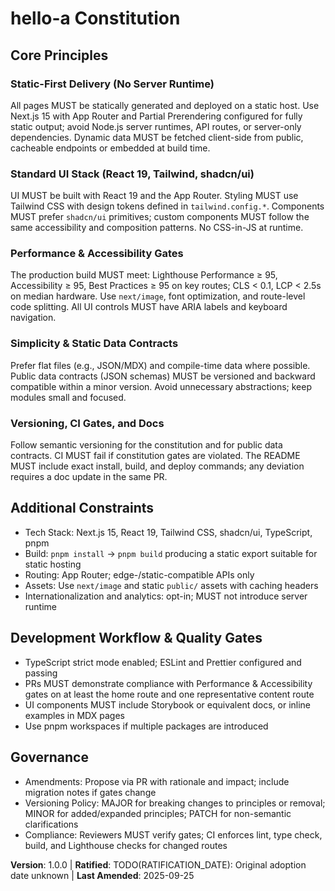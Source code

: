<!--
Sync Impact Report
- Version change: 0.0.0 → 1.0.0
- Modified principles: (template → concrete)
  - [PRINCIPLE_1_NAME] → Static-First Delivery (No Server Runtime)
  - [PRINCIPLE_2_NAME] → Standard UI Stack (React 19, Tailwind, shadcn/ui)
  - [PRINCIPLE_3_NAME] → Performance & Accessibility Gates
  - [PRINCIPLE_4_NAME] → Simplicity & Static Data Contracts
  - [PRINCIPLE_5_NAME] → Versioning, CI Gates, and Docs
- Added sections: Additional Constraints; Development Workflow & Quality Gates
- Removed sections: none
- Templates requiring updates:
  - .specify/templates/plan-template.md → ✅ reviewed (no changes needed; Constitution Check remains applicable)
  - .specify/templates/spec-template.md → ✅ reviewed (no changes needed)
  - .specify/templates/tasks-template.md → ✅ reviewed (no changes needed)
- Deferred TODOs:
  - RATIFICATION_DATE: Original adoption date unknown
-->

# hello-a Constitution

## Core Principles

### Static-First Delivery (No Server Runtime)
All pages MUST be statically generated and deployed on a static host. Use
Next.js 15 with App Router and Partial Prerendering configured for fully
static output; avoid Node.js server runtimes, API routes, or server-only
dependencies. Dynamic data MUST be fetched client-side from public, cacheable
endpoints or embedded at build time.

### Standard UI Stack (React 19, Tailwind, shadcn/ui)
UI MUST be built with React 19 and the App Router. Styling MUST use Tailwind
CSS with design tokens defined in `tailwind.config.*`. Components MUST prefer
`shadcn/ui` primitives; custom components MUST follow the same accessibility
and composition patterns. No CSS-in-JS at runtime.

### Performance & Accessibility Gates
The production build MUST meet: Lighthouse Performance ≥ 95, Accessibility ≥ 95,
Best Practices ≥ 95 on key routes; CLS < 0.1, LCP < 2.5s on median hardware.
Use `next/image`, font optimization, and route-level code splitting. All UI
controls MUST have ARIA labels and keyboard navigation.

### Simplicity & Static Data Contracts
Prefer flat files (e.g., JSON/MDX) and compile-time data where possible. Public
data contracts (JSON schemas) MUST be versioned and backward compatible within a
minor version. Avoid unnecessary abstractions; keep modules small and focused.

### Versioning, CI Gates, and Docs
Follow semantic versioning for the constitution and for public data contracts.
CI MUST fail if constitution gates are violated. The README MUST include exact
install, build, and deploy commands; any deviation requires a doc update in the
same PR.

## Additional Constraints

- Tech Stack: Next.js 15, React 19, Tailwind CSS, shadcn/ui, TypeScript, pnpm
- Build: `pnpm install` → `pnpm build` producing a static export suitable for
  static hosting
- Routing: App Router; edge-/static-compatible APIs only
- Assets: Use `next/image` and static `public/` assets with caching headers
- Internationalization and analytics: opt-in; MUST not introduce server runtime

## Development Workflow & Quality Gates

- TypeScript strict mode enabled; ESLint and Prettier configured and passing
- PRs MUST demonstrate compliance with Performance & Accessibility gates on at
  least the home route and one representative content route
- UI components MUST include Storybook or equivalent docs, or inline examples
  in MDX pages
- Use pnpm workspaces if multiple packages are introduced

## Governance

- Amendments: Propose via PR with rationale and impact; include migration notes
  if gates change
- Versioning Policy: MAJOR for breaking changes to principles or removal;
  MINOR for added/expanded principles; PATCH for non-semantic clarifications
- Compliance: Reviewers MUST verify gates; CI enforces lint, type check, build,
  and Lighthouse checks for changed routes

**Version**: 1.0.0 | **Ratified**: TODO(RATIFICATION_DATE): Original adoption date unknown | **Last Amended**: 2025-09-25